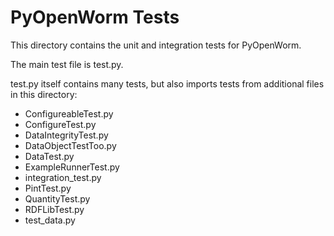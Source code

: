 PyOpenWorm Tests
================

This directory contains the unit and integration tests for PyOpenWorm.

The main test file is test.py.  

test.py itself contains many tests, but also imports tests from additional files
in this directory:

* ConfigureableTest.py
* ConfigureTest.py
* DataIntegrityTest.py
* DataObjectTestToo.py
* DataTest.py
* ExampleRunnerTest.py
* integration_test.py
* PintTest.py
* QuantityTest.py
* RDFLibTest.py
* test_data.py
